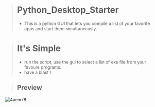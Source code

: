 > # Python_Desktop_Starter
> - This is a python GUI that lets you compile a list of your favorite apps and start them simultaneously.

> # It's Simple
> - run the script, use the gui to select a list of exe file from your favoure programs. 
> - have a blast !


> ## Preview
![4aem78](https://user-images.githubusercontent.com/17411265/89322636-ca859280-d684-11ea-8b2c-09f3f5bf0d59.gif)
